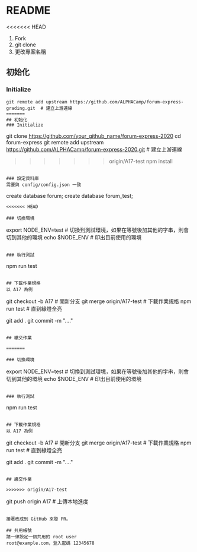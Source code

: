 # README

<<<<<<< HEAD

1. Fork
2. git clone
3. 更改專案名稱

## 初始化

### Initialize

```
git remote add upstream https://github.com/ALPHACamp/forum-express-grading.git  # 建立上游連線
=======
## 初始化
### Initialize
```

git clone https://github.com/your_github_name/forum-express-2020
cd forum-express
git remote add upstream https://github.com/ALPHACamp/forum-express-2020.git # 建立上游連線

> > > > > > > origin/A17-test
> > > > > > > npm install

```

### 設定資料庫
需要與 config/config.json 一致

```

create database forum;
create database forum_test;

```
<<<<<<< HEAD

### 切換環境

```

export NODE_ENV=test # 切換到測試環境，如果在等號後加其他的字串，則會切到其他的環境
echo $NODE_ENV # 印出目前使用的環境

```

### 執行測試
```

npm run test

```

## 下載作業規格
以 A17 為例

```

git checkout -b A17 # 開新分支
git merge origin/A17-test # 下載作業規格
npm run test # 直到綠燈全亮

git add .
git commit -m "...."

```

## 繳交作業

=======

### 切換環境

```

export NODE_ENV=test # 切換到測試環境，如果在等號後加其他的字串，則會切到其他的環境
echo $NODE_ENV # 印出目前使用的環境

```

### 執行測試
```

npm run test

```

## 下載作業規格
以 A17 為例

```

git checkout -b A17 # 開新分支
git merge origin/A17-test # 下載作業規格
npm run test # 直到綠燈全亮

git add .
git commit -m "...."

```

## 繳交作業

>>>>>>> origin/A17-test
```

git push origin A17 # 上傳本地進度

```

接著改成到 GitHub 來發 PR。

## 共用帳號
請一律設定一個共用的 root user
root@example.com，登入密碼 12345678
```

